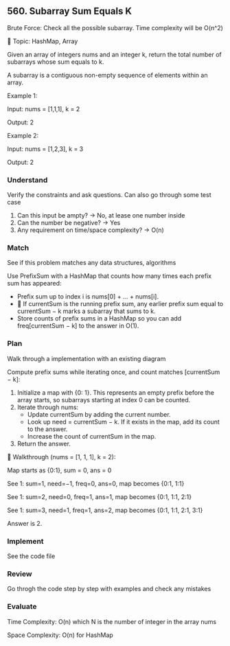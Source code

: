 ## 560. Subarray Sum Equals K

Brute Force: Check all the possible subarray. Time complexity will be O(n^2)

📝 Topic: HashMap, Array

Given an array of integers nums and an integer k, return the total number of subarrays whose sum equals to k.

A subarray is a contiguous non-empty sequence of elements within an array.

Example 1:

Input: nums = [1,1,1], k = 2

Output: 2

Example 2:

Input: nums = [1,2,3], k = 3

Output: 2

### Understand
Verify the constraints and ask questions. Can also go through some test case

1. Can this input be ampty? -> No, at lease one number inside
2. Can the number be negative? -> Yes
3. Any requirement on time/space complexity? -> O(n)

### Match
See if this problem matches any data structures, algorithms

Use PrefixSum with a HashMap that counts how many times each prefix sum has appeared:
- Prefix sum up to index i is nums[0] + … + nums[i].
- 📍 If currentSum is the running prefix sum, any earlier prefix sum equal to currentSum − k marks a subarray that sums to k.
- Store counts of prefix sums in a HashMap so you can add freq[currentSum − k] to the answer in O(1).


### Plan
Walk through a implementation with an existing diagram

Compute prefix sums while iterating once, and count matches [currentSum − k]:
1. Initialize a map with {0: 1}. This represents an empty prefix before the array starts, so subarrays starting at index 0 can be counted.
2. Iterate through nums:
    - Update currentSum by adding the current number.
    - Look up need = currentSum − k. If it exists in the map, add its count to the answer.
    - Increase the count of currentSum in the map.
6. Return the answer.

🔖 Walkthrough (nums = [1, 1, 1], k = 2):

Map starts as {0:1}, sum = 0, ans = 0

See 1: sum=1, need=−1, freq=0, ans=0, map becomes {0:1, 1:1}

See 1: sum=2, need=0, freq=1, ans=1, map becomes {0:1, 1:1, 2:1}

See 1: sum=3, need=1, freq=1, ans=2, map becomes {0:1, 1:1, 2:1, 3:1}

Answer is 2.


### Implement
See the code file

### Review
Go throgh the code step by step with examples and check any mistakes


### Evaluate

Time Complexity: O(n) which N is the number of integer in the array nums

Space Complexity: O(n) for HashMap
